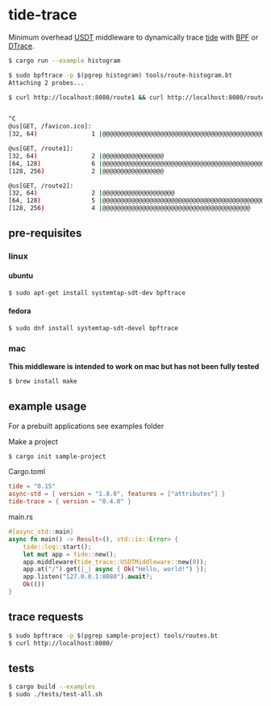 # tide-trace

Minimum overhead [USDT](http://dtrace.org/guide/chp-usdt.html) middleware to dynamically trace [tide](https://github.com/http-rs/tide) with [BPF](http://www.brendangregg.com/blog/2019-01-01/learn-ebpf-tracing.html) or [DTrace](https://en.wikipedia.org/wiki/DTrace).

```sh
$ cargo run --example histogram

$ sudo bpftrace -p $(pgrep histogram) tools/route-histogram.bt
Attaching 2 probes...

$ curl http://localhost:8080/route1 && curl http://localhost:8080/route2


^C
@us[GET, /favicon.ico]: 
[32, 64)               1 |@@@@@@@@@@@@@@@@@@@@@@@@@@@@@@@@@@@@@@@@@@@@@@@@@@@@|

@us[GET, /route1]: 
[32, 64)               2 |@@@@@@@@@@@@@@@@@                                   |
[64, 128)              6 |@@@@@@@@@@@@@@@@@@@@@@@@@@@@@@@@@@@@@@@@@@@@@@@@@@@@|
[128, 256)             2 |@@@@@@@@@@@@@@@@@                                   |

@us[GET, /route2]: 
[32, 64)               2 |@@@@@@@@@@@@@@@@@@@@                                |
[64, 128)              5 |@@@@@@@@@@@@@@@@@@@@@@@@@@@@@@@@@@@@@@@@@@@@@@@@@@@@|
[128, 256)             4 |@@@@@@@@@@@@@@@@@@@@@@@@@@@@@@@@@@@@@@@@@           |
```

## pre-requisites

### linux

#### ubuntu

```sh
$ sudo apt-get install systemtap-sdt-dev bpftrace
``` 

#### fedora

```sh
$ sudo dnf install systemtap-sdt-devel bpftrace
```

### mac

**This middleware is intended to work on mac but has not been fully tested**

```sh
$ brew install make 
```

## example usage

For a prebuilt applications see examples folder


Make a project 
```sh
$ cargo init sample-project
```

Cargo.toml
```toml
tide = "0.15"
async-std = { version = "1.8.0", features = ["attributes"] }
tide-trace = { version = "0.4.0" }
```

main.rs
```rust
#[async_std::main]
async fn main() -> Result<(), std::io::Error> {
    tide::log::start();
    let mut app = tide::new();
    app.middleware(tide_trace::USDTMiddleware::new(0));
    app.at("/").get(|_| async { Ok("Hello, world!") });
    app.listen("127.0.0.1:8080").await?;
    Ok(())
}
```

## trace requests

```sh
$ sudo bpftrace -p $(pgrep sample-project) tools/routes.bt 
$ curl http://localhost:8080/
```

## tests 

```sh
$ cargo build --examples 
$ sudo ./tests/test-all.sh
```
